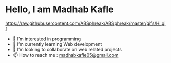 # Hello, I am Madhab Kafle 
https://raw.githubusercontent.com/ABSphreak/ABSphreak/master/gifs/Hi.gif

- 👀 I’m interested in programming
- 🌱 I’m currently learning Web development
- 💞️ I’m looking to collaborate on web related projects
- 📫 How to reach me : madhabkafle05@gmail.com

<!---
madhabkafle/madhabkafle is a ✨ special ✨ repository because its `README.md` (this file) appears on your GitHub profile.
You can click the Preview link to take a look at your changes.
--->
